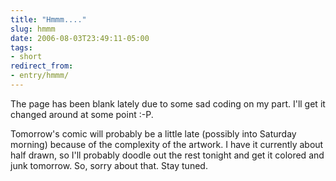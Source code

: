 ```yaml
---
title: "Hmmm...."
slug: hmmm
date: 2006-08-03T23:49:11-05:00
tags:
- short
redirect_from:
- entry/hmmm/
---
```

The page has been blank lately due to some sad coding on my part. I'll get it changed around at some point :-P.

Tomorrow's comic will probably be a little late (possibly into Saturday morning) because of the complexity of the artwork. I have it currently about half drawn, so I'll probably doodle out the rest tonight and get it colored and junk tomorrow. So, sorry about that. Stay tuned.
